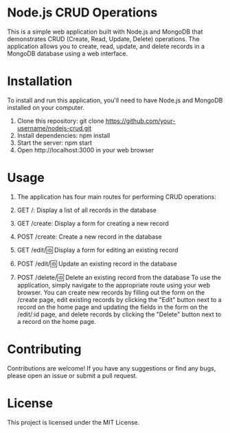 # Node.js CRUD Operations
This is a simple web application built with Node.js and MongoDB that demonstrates CRUD (Create, Read, Update, Delete) operations. The application allows you to create, read, update, and delete records in a MongoDB database using a web interface.

# Installation
To install and run this application, you'll need to have Node.js and MongoDB installed on your computer.

1. Clone this repository: git clone https://github.com/your-username/nodejs-crud.git
2. Install dependencies: npm install
3. Start the server: npm start
4. Open http://localhost:3000 in your web browser
# Usage
1. The application has four main routes for performing CRUD operations:

2. GET /: Display a list of all records in the database
3. GET /create: Display a form for creating a new record
4. POST /create: Create a new record in the database
5. GET /edit/:id: Display a form for editing an existing record
6. POST /edit/:id: Update an existing record in the database
7. POST /delete/:id: Delete an existing record from the database
To use the application, simply navigate to the appropriate route using your web browser. You can create new records by filling out the form on the /create page, edit existing records by clicking the "Edit" button next to a record on the home page and updating the fields in the form on the /edit/:id page, and delete records by clicking the "Delete" button next to a record on the home page.

# Contributing
Contributions are welcome! If you have any suggestions or find any bugs, please open an issue or submit a pull request.

# License
This project is licensed under the MIT License.
